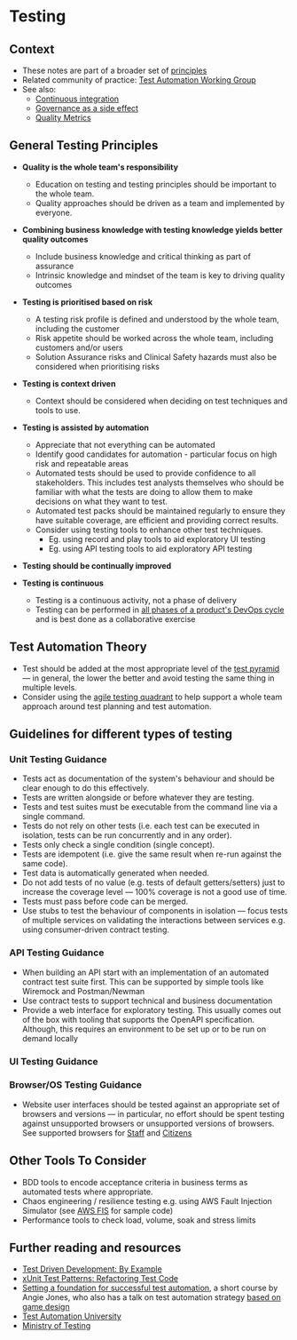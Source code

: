 # Testing

## Context

* These notes are part of a broader set of [principles](../principles.md)
* Related community of practice: [Test Automation Working Group](../communities/pd-test-automation-working-group.md)
* See also:
  * [Continuous integration](continuous-integration.md)
  * [Governance as a side effect](../patterns/governance-side-effect.md)
  * [Quality Metrics](../quality-checks.md)

## General Testing Principles

* **Quality is the whole team's responsibility**
  * Education on testing and testing principles should be important to the whole team.
  * Quality approaches should be driven as a team and implemented by everyone.

* **Combining business knowledge with testing knowledge yields better quality outcomes**
  * Include business knowledge and critical thinking as part of assurance
  * Intrinsic knowledge and mindset of the team is key to driving quality outcomes

* **Testing is prioritised based on risk**
  * A testing risk profile is defined and understood by the whole team, including the customer
  * Risk appetite should be worked across the whole team, including customers and/or users
  * Solution Assurance risks and Clinical Safety hazards must also be considered when prioritising risks

* **Testing is context driven**
  * Context should be considered when deciding on test techniques and tools to use.

* **Testing is assisted by automation**
  * Appreciate that not everything can be automated
  * Identify good candidates for automation - particular focus on high risk and repeatable areas
  * Automated tests should be used to provide confidence to all stakeholders.  This includes test analysts themselves who should be familiar with what the tests are doing to allow them to make decisions on what they want to test.
  * Automated test packs should be maintained regularly to ensure they have suitable coverage, are efficient and providing correct results.
  * Consider using testing tools to enhance other test techniques.
    * Eg. using record and play tools to aid exploratory UI testing
    * Eg. using API testing tools to aid exploratory API testing

* **Testing should be continually improved**

* **Testing is continuous**
  * Testing is a continuous activity, not a phase of delivery
  * Testing can be performed in [all phases of a product's DevOps cycle](https://danashby.co.uk/2016/10/19/continuous-testing-in-devops/) and is best done as a collaborative exercise

## Test Automation Theory

* Test should be added at the most appropriate level of the [test pyramid](https://martinfowler.com/articles/practical-test-pyramid.html) &mdash; in general, the lower the better and avoid testing the same thing in multiple levels.
* Consider using the [agile testing quadrant](https://lisacrispin.com/2011/11/08/using-the-agile-testing-quadrants/) to help support a whole team approach around test planning and test automation.

## Guidelines for different types of testing

### Unit Testing Guidance

* Tests act as documentation of the system's behaviour and should be clear enough to do this effectively.
* Tests are written alongside or before whatever they are testing.
* Tests and test suites must be executable from the command line via a single command.
* Tests do not rely on other tests (i.e. each test can be executed in isolation, tests can be run concurrently and in any order).
* Tests only check a single condition (single concept).
* Tests are idempotent (i.e. give the same result when re-run against the same code).
* Test data is automatically generated when needed.
* Do not add tests of no value (e.g. tests of default getters/setters) just to increase the coverage level &mdash; 100% coverage is not a good use of time.
* Tests must pass before code can be merged.
* Use stubs to test the behaviour of components in isolation &mdash; focus tests of multiple services on validating the interactions between services e.g. using consumer-driven contract testing.

### API Testing Guidance

* When building an API start with an implementation of an automated contract test suite first. This can be supported by simple tools like Wiremock and Postman/Newman
* Use contract tests to support technical and business documentation
* Provide a web interface for exploratory testing. This usually comes out of the box with tooling that supports the OpenAPI specification. Although, this requires an environment to be set up or to be run on demand locally

### UI Testing Guidance

### Browser/OS Testing Guidance

* Website user interfaces should be tested against an appropriate set of browsers and versions &mdash; in particular, no effort should be spent testing against unsupported browsers or unsupported versions of browsers. See supported browsers for [Staff](https://aalto.digital.nhs.uk/#/document/viewer/8c039de1-eec0-49cd-8af3-a97fed6a8bff?library=5464c07f-daf1-4eee-b9b6-22e6c4dfbbd0) and [Citizens](https://aalto.digital.nhs.uk/#/document/viewer/465e6d1b-f107-49eb-ad25-e72c0299d3a6?library=5464c07f-daf1-4eee-b9b6-22e6c4dfbbd0)

## Other Tools To Consider

* BDD tools to encode acceptance criteria in business terms as automated tests where appropriate.
* Chaos engineering / resilience testing e.g. using AWS Fault Injection Simulator (see [AWS FIS](../tools/aws-fis) for sample code)
* Performance tools to check load, volume, soak and stress limits

## Further reading and resources

* [Test Driven Development: By Example](https://learning.oreilly.com/library/view/test-driven-development/0321146530/)
* [xUnit Test Patterns: Refactoring Test Code](https://learning.oreilly.com/library/view/xunit-test-patterns/9780131495050/)
* [Setting a foundation for successful test automation](https://testautomationu.applitools.com/setting-a-foundation-for-successful-test-automation/), a short course by Angie Jones, who also has a talk on test automation strategy [based on game design](https://applitools.com/event/level-up-playing-the-automation-game/)
* [Test Automation University](https://testautomationu.applitools.com/)
* [Ministry of Testing](https://www.ministryoftesting.com/)
